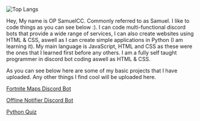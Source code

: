 ![Top Langs](https://github-readme-stats.vercel.app/api/top-langs/?username=OPSamuel&hide=PowerShell,Procfile&theme=tokyonight)

<p>Hey, My name is OP SamuelCC. Commonly referred to as Samuel. I like to code things as you can see below :). I can code multi-functional discord bots that provide a wide range of services, I can also create websites using HTML & CSS, aswell as I can create simple applications in Python (I am learning it). My main language is JavaScript, HTML and CSS as these were the ones that I learned first before any others. I am a fully self taught programmer in discord bot coding aswell as HTML & CSS.</p>

<p>As you can see below here are some of my basic projects that I have uploaded. Any other things I find cool will be uploaded here.</p>
<p><a href="https://github.com/OPSamuel/Fortnite-Maps">Fortnite Maps Discord Bot</a></p>
<p><a href="https://github.com/OPSamuel/Offline-Notifier">Offline Notifier Discord Bot</a></p>
<p><a href="Python-Quiz">Python Quiz</a></p>
